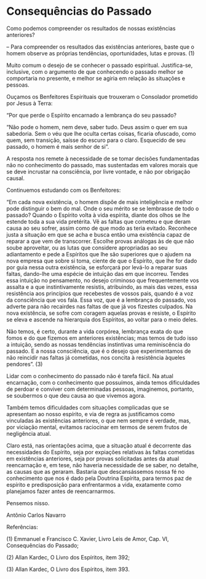# Consequências do Passado

Como podemos compreender os resultados de nossas existências anteriores?

– Para compreender os resultados das existências anteriores, baste que o homem observe as próprias tendências, oportunidades, lutas e provas. (1)

Muito comum o desejo de se conhecer o passado espiritual. Justifica-se, inclusive, com o argumento de que conhecendo o passado melhor se comportaria no presente, e melhor se agiria em relação às situações e pessoas.

Ouçamos os Benfeitores Espirituais que trouxeram o Consolador prometido por Jesus à Terra:

“Por que perde o Espírito encarnado a lembrança do seu passado?

“Não pode o homem, nem deve, saber tudo. Deus assim o quer em sua sabedoria. Sem o véu que lhe oculta certas coisas, ficaria ofuscado, como quem, sem transição, saísse do escuro para o claro. Esquecido de seu passado, o homem é mais senhor de si”.

A resposta nos remete à necessidade de se tomar decisões fundamentadas não no conhecimento do passado, mas sustentadas em valores morais que se deve incrustar na consciência, por livre vontade, e não por obrigação causal.

Continuemos estudando com os Benfeitores:

“Em cada nova existência, o homem dispõe de mais inteligência e melhor pode distinguir o bem do mal. Onde o seu mérito se se lembrasse de todo o passado? Quando o Espírito volta à vida espírita, diante dos olhos se lhe estende toda a sua vida pretérita. Vê as faltas que cometeu e que deram causa ao seu sofrer, assim como de que modo as teria evitado. Reconhece justa a situação em que se acha e busca então uma existência capaz de reparar a que vem de transcorrer. Escolhe provas análogas às de que não soube aproveitar, ou as lutas que considere apropriadas ao seu adiantamento e pede a Espíritos que lhe são superiores que o ajudem na nova empresa que sobre si toma, ciente de que o Espírito, que lhe for dado por guia nessa outra existência, se esforçará por levá-lo a reparar suas faltas, dando-lhe uma espécie de intuição das em que incorreu. Tendes essa intuição no pensamento, no desejo criminoso que frequentemente vos assalta e a que instintivamente resistis, atribuindo, as mais das vezes, essa resistência aos princípios que recebestes de vossos pais, quando é a voz da consciência que vos fala. Essa voz, que é a lembrança do passado, vos adverte para não recairdes nas faltas de que já vos fizestes culpados. Na nova existência, se sofre com coragem aquelas provas e resiste, o Espírito se eleva e ascende na hierarquia dos Espíritos, ao voltar para o meio deles.

Não temos, é certo, durante a vida corpórea, lembrança exata do que fomos e do que fizemos em anteriores existências; mas temos de tudo isso a intuição, sendo as nossas tendências instintivas uma reminiscência do passado. E a nossa consciência, que é o desejo que experimentamos de não reincidir nas faltas já cometidas, nos concita à resistência àqueles pendores”. (3)

Lidar com o conhecimento do passado não é tarefa fácil. Na atual encarnação, com o conhecimento que possuímos, ainda temos dificuldades de perdoar e conviver com determinadas pessoas, imaginemos, portanto, se soubermos o que deu causa ao que vivemos agora.

Também temos dificuldades com situações complicadas que se apresentam ao nosso espírito, e via de regra as justificamos como vinculadas às existências anteriores, o que nem sempre é verdade, mas, por viciação mental, evitamos raciocinar em termos de serem frutos de negligência atual.

Claro está, nas orientações acima, que a situação atual é decorrente das necessidades do Espírito, seja por expiações relativas às faltas cometidas em existências anteriores, seja por provas solicitadas antes da atual reencarnação e, em tese, não haveria necessidade de se saber, no detalhe, as causas que as geraram. Bastaria que descansássemos nossa fé no conhecimento que nos é dado pela Doutrina Espírita, para termos paz de espírito e predisposição para enfrentarmos a vida, exatamente como planejamos fazer antes de reencarnarmos.

Pensemos nisso.

Antônio Carlos Navarro

Referências:

(1) Emmanuel e Francisco C. Xavier, Livro Leis de Amor, Cap. VI, Consequências do Passado;

(2) Allan Kardec, O Livro dos Espíritos, item 392;

(3) Allan Kardec, O Livro dos Espíritos, item 393.
